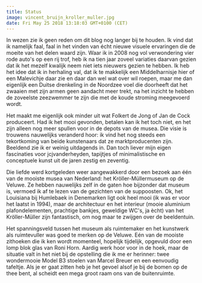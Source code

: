 ```yaml
---
title: Status
image: vincent_bruijn_kroller_muller.jpg
date: Fri May 25 2018 13:18:03 GMT+0100 (CET)
---
```


In wezen zie ik geen reden om dit blog nog langer bij te houden. Ik vind dat ik namelijk faal, faal in het vinden van écht nieuwe visuele ervaringen die de moeite van het delen waard zijn. Waar ik in 2008 nog vol verwondering vier rode auto's op een rij trof, heb ik na tien jaar zoveel variaties daarvan gezien dat ik het mezelf kwalijk neem niet iets nieuwers gezien te hebben. Ik heb het idee dat ik in herhaling val, dat ik te makkelijk een Middelharnisje hier of een Malevichje daar zie en daar dan wel wat over wil roepen, maar me dan eigenlijk een Duitse drenkeling in de Noordzee voel die doorheeft dat het zwaaien met zijn armen geen aandacht meer trekt, na het inzicht te hebben de zoveelste zeezwemmer te zijn die met de koude stroming meegevoerd wordt.

Het maakt me eigenlijk ook minder uit wat Folkert de Jong of Jan de Cock produceert. Had ik het mooi gevonden, betalen kan ik het toch niet, en het zijn alleen nog meer spullen voor in de depots van de musea. Die visie is trouwens nauwelijks veranderd hoor: ik vind het nog steeds een tekortkoming van beide kunstenaars dat ze marktproducenten zijn. Beeldend zie ik er weinig uitdagends in. Dan toch liever mijn eigen fascinaties voor jcjvanderheyden, tapijtjes of minimalistische en conceptuele kunst uit de jaren zestig en zeventig.

Die liefde werd kortgeleden weer aangewakkerd door een bezoek aan één van de mooiste musea van Nederland: het Kröller-Müllermuseum op de Veluwe. Ze hebben nauwelijks zelf in de gaten hoe bijzonder dat museum is, vermoed ik af te lezen van de gezichten van de suppoosten. Ok, het Louisiana bij Humlebaek in Denemarken ligt ook heel mooi (ik was er voor het laatst in 1994), maar de architectuur en het interieur (mooie aluminium plafondelementen, prachtige bankjes, geweldige WC's, ja ècht) van het Kröller-Müller zijn fantastisch, om nog maar te zwijgen over de beeldentuin.

Het spanningsveld tussen het museum als ruimtemaker en het kunstwerk als ruimtevuller was goed te merken op de Veluwe. Eén van de mooiste zithoeken die ik ken wordt momenteel, hopelijk tijdelijk, opgevuld door een lomp blok glas van Roni Horn. Aardig werk hoor voor in de hoek, maar de situatie valt in het niet bij de opstelling die ik me er herinner: twee wondermooie Model B3 stoelen van Marcel Breuer en een eenvoudig tafeltje. Als je er gaat zitten heb je het gevoel alsof je bij de bomen op de thee bent, al scheidt een mega groot raam ons van de buitenruimte.
